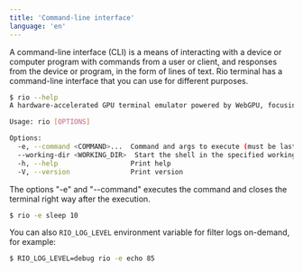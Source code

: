 ```yaml
---
title: 'Command-line interface'
language: 'en'
---
```


A command-line interface (CLI) is a means of interacting with a device or computer program with commands from a user or client, and responses from the device or program, in the form of lines of text. Rio terminal has a command-line interface that you can use for different purposes.

```sh
$ rio --help
A hardware-accelerated GPU terminal emulator powered by WebGPU, focusing to run in desktops and browsers

Usage: rio [OPTIONS]

Options:
  -e, --command <COMMAND>...  Command and args to execute (must be last argument)
  --working-dir <WORKING_DIR>  Start the shell in the specified working directory
  -h, --help                  Print help
  -V, --version               Print version
```

The options "-e" and "--command" executes the command and closes the terminal right way after the execution.

```sh
$ rio -e sleep 10
```

You can also `RIO_LOG_LEVEL` environment variable for filter logs on-demand, for example:

```sh
$ RIO_LOG_LEVEL=debug rio -e echo 85
```
